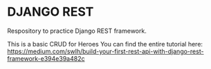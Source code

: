 # DJANGO REST
 Respository to practice Django REST framework.
 

This is a basic CRUD for Heroes
You can find the entire tutorial here: https://medium.com/swlh/build-your-first-rest-api-with-django-rest-framework-e394e39a482c

